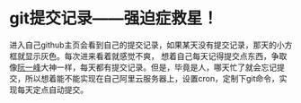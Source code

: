 # git提交记录——强迫症救星！

进入自己github主页会看到自己的提交记录，如果某天没有提交记录，那天的小方框就显示灰色。每次进来看着就感觉不爽，
想着自己每天记得提交点东西，争取像[阮一峰](https://github.com/ruanyf)大神一样，每天都有提交记录。但是，毕竟是人，哪天忙了就会忘记提交，所以想着能不能实现在自己阿里云服务器上，设置cron，定制下git命令，实现每天定点自动提交。
